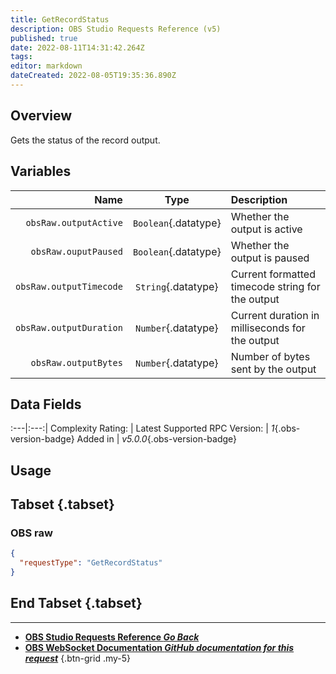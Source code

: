 ```yaml
---
title: GetRecordStatus
description: OBS Studio Requests Reference (v5)
published: true
date: 2022-08-11T14:31:42.264Z
tags: 
editor: markdown
dateCreated: 2022-08-05T19:35:36.890Z
---
```


## Overview
Gets the status of the record output.

## Variables
Name | Type | Description | 
----:|:---------:|:------------|
`obsRaw.outputActive` | `Boolean`{.datatype} | Whether the output is active
`obsRaw.ouputPaused` | `Boolean`{.datatype} | Whether the output is paused
`obsRaw.outputTimecode` | `String`{.datatype} | Current formatted timecode string for the output
`obsRaw.outputDuration` | `Number`{.datatype} | Current duration in milliseconds for the output
`obsRaw.outputBytes` | `Number`{.datatype} | Number of bytes sent by the output

## Data Fields
:---|:---:|
Complexity Rating: | <span class="stars stars--2"></span>
Latest Supported RPC Version: | *1*{.obs-version-badge}
Added in | *v5.0.0*{.obs-version-badge}

## Usage
## Tabset {.tabset}
### OBS raw
```json
{
  "requestType": "GetRecordStatus"
}
```
## End Tabset {.tabset}

---

- [<i class="mdi mdi-chevron-left"></i>**OBS Studio Requests Reference *Go Back***](/en/Broadcasters/OBS/Requests)
- [<i class="mdi mdi-github"></i> **OBS WebSocket Documentation *GitHub documentation for this request***](https://github.com/obsproject/obs-websocket/blob/master/docs/generated/protocol.md#getrecordstatus)
{.btn-grid .my-5}
